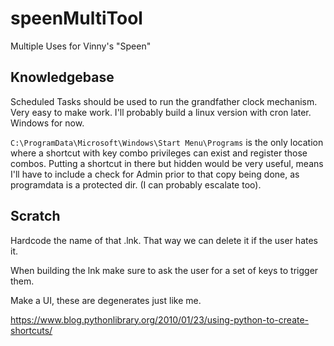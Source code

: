 # speenMultiTool
Multiple Uses for Vinny's "Speen"

## Knowledgebase
Scheduled Tasks should be used to run the grandfather clock mechanism. Very easy to make work. I'll probably build a linux version with cron later. Windows for now. 

``C:\ProgramData\Microsoft\Windows\Start Menu\Programs`` is the only location where a shortcut with 
key combo privileges can exist and register those combos. Putting a shortcut in there but hidden would be very useful, means I'll have to include a check for Admin prior to that copy being done, as programdata is a protected dir. (I can probably escalate too).

## Scratch

Hardcode the name of that .lnk. That way we can delete it if the user hates it. 

When building the lnk make sure to ask the user for a set of keys to trigger them. 

Make a UI, these are degenerates just like me. 

https://www.blog.pythonlibrary.org/2010/01/23/using-python-to-create-shortcuts/
